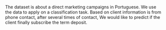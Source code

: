 The dataset is about a direct marketing campaigns in Portuguese. We use the data to apply on a classification task. Based on client information is from phone contact, after several times of contact, We would like to predict if the client finally subscribe the term deposit.
